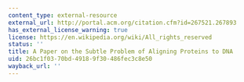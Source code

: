 ```yaml
---
content_type: external-resource
external_url: http://portal.acm.org/citation.cfm?id=267521.267893
has_external_license_warning: true
license: https://en.wikipedia.org/wiki/All_rights_reserved
status: ''
title: A Paper on the Subtle Problem of Aligning Proteins to DNA
uid: 26bc1f03-70bd-4918-9f30-486fec3c8e50
wayback_url: ''
---
```

